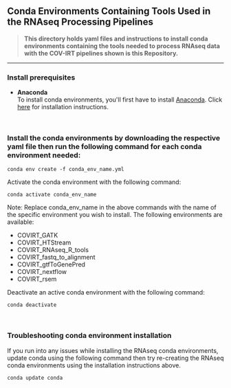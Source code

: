 ## Conda Environments Containing Tools Used in the RNAseq Processing Pipelines

> **This directory holds yaml files and instructions to install conda environments containing the tools needed to process RNAseq data with the COV-IRT pipelines shown is this Repository.**

---

### Install prerequisites

  * **Anaconda**  
    To install conda environments, you'll first have to install [Anaconda](https://www.anaconda.com/). Click [here](https://docs.anaconda.com/anaconda/install/) for installation instructions.

<br>

### Install the conda environments by downloading the respective yaml file then run the following command for each conda environment needed:

  ```
  conda env create -f conda_env_name.yml
  ```

  Activate the conda environment with the following command:
   
  ```
  conda activate conda_env_name
  ``` 
  Note: Replace conda_env_name in the above commands with the name of the specific environment you wish to install. The following environments are available:
  - COVIRT_GATK
  - COVIRT_HTStream
  - COVIRT_RNAseq_R_tools
  - COVIRT_fastq_to_alignment
  - COVIRT_gtfToGenePred
  - COVIRT_nextflow
  - COVIRT_rsem
  
  Deactivate an active conda environment with the following command:
   
  ```
  conda deactivate 
  ``` 

<br>

### Troubleshooting conda environment installation

  If you run into any issues while installing the RNAseq conda environments, update conda using the following command then try re-creating the RNAseq conda environments using the installation instructions above.
  ```
  conda update conda
  ```


